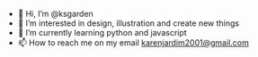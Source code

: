 - 👋 Hi, I’m @ksgarden
- 👀 I’m interested in design, illustration and create new things
- 🌱 I’m currently learning python and javascript
- 📫 How to reach me on my email karenjardim2001@gmail.com


